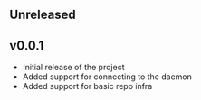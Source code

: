 ## Unreleased

## v0.0.1
- Initial release of the project
- Added support for connecting to the daemon
- Added support for basic repo infra
